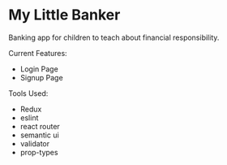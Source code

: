 # My Little Banker

Banking app for children to teach about financial responsibility.

Current Features:
- Login Page
- Signup Page

Tools Used:
- Redux
- eslint
- react router
- semantic ui
- validator
- prop-types


